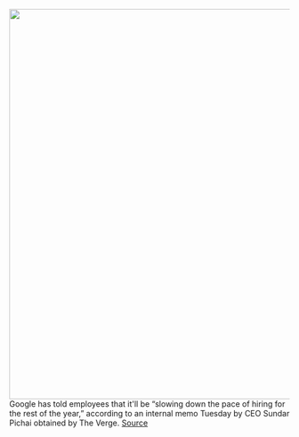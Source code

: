 <img src='https://cdn.vox-cdn.com/thumbor/-pTQ4iprRXlfM0gYlXBbyDTM_7A=/0x0:2040x1360/1200x800/filters:focal(872x755:1198x1081)/cdn.vox-cdn.com/uploads/chorus_image/image/71101339/vpavic_171003_2029_0067_lede.0.jpg' width='700px' /><br/>
Google has told employees that it'll be “slowing down the pace of hiring for the rest of the year,” according to an internal memo Tuesday by CEO Sundar Pichai obtained by The Verge.
<a href='https://www.theverge.com/2022/7/12/23206113/google-ceo-sundar-pichai-memo-hiring-slowdown-2022'> Source <a/>